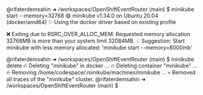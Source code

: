 @rifaterdemsahin ➜ /workspaces/OpenShiftEventRouter (main) $ minikube start --memory=32768
😄  minikube v1.34.0 on Ubuntu 20.04 (docker/amd64)
✨  Using the docker driver based on existing profile

❌  Exiting due to RSRC_OVER_ALLOC_MEM: Requested memory allocation 32768MB is more than your system limit 32084MB.
💡  Suggestion: Start minikube with less memory allocated: 'minikube start --memory=8000mb'

@rifaterdemsahin ➜ /workspaces/OpenShiftEventRouter (main) $ minikube delete
🔥  Deleting "minikube" in docker ...
🔥  Deleting container "minikube" ...
🔥  Removing /home/codespace/.minikube/machines/minikube ...
💀  Removed all traces of the "minikube" cluster.
@rifaterdemsahin ➜ /workspaces/OpenShiftEventRouter (main) $ 